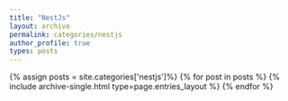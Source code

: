 ```yaml
---
title: "NestJs"
layout: archive
permalink: categories/nestjs
author_profile: true
types: posts
---
```


{% assign posts = site.categories['nestjs']%}
{% for post in posts %}
{% include archive-single.html type=page.entries_layout %}
{% endfor %}
